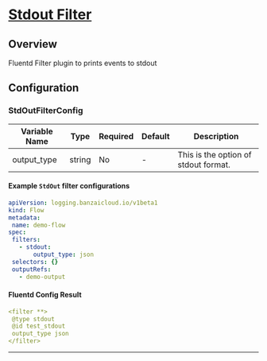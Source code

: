 # [Stdout Filter](https://docs.fluentd.org/filter/stdout)
## Overview
 Fluentd Filter plugin to prints events to stdout

## Configuration
### StdOutFilterConfig
| Variable Name | Type | Required | Default | Description |
|---|---|---|---|---|
| output_type | string | No | - | This is the option of stdout format.<br> |
 #### Example `StdOut` filter configurations
 ```yaml
apiVersion: logging.banzaicloud.io/v1beta1
kind: Flow
metadata:
  name: demo-flow
spec:
  filters:
    - stdout:
        output_type: json
  selectors: {}
  outputRefs:
    - demo-output
 ```

 #### Fluentd Config Result
 ```yaml
<filter **>
  @type stdout
  @id test_stdout
  output_type json
</filter>
 ```

---
